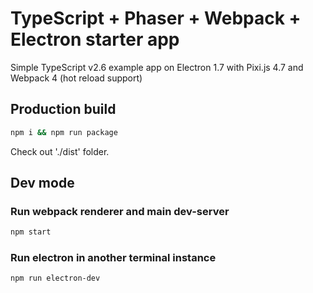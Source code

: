 TypeScript + Phaser + Webpack + Electron starter app
======================
Simple TypeScript v2.6 example app on Electron 1.7 with Pixi.js 4.7 and Webpack 4 (hot reload support)
## Production build
 ```bash
npm i && npm run package
 ```
 Check out './dist' folder.

## Dev mode
### Run webpack renderer and main dev-server
 ```bash
npm start
 ```
### Run electron in another terminal instance
 ```bash
npm run electron-dev
 ```
